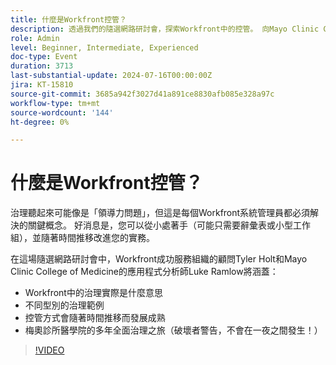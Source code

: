 ```yaml
---
title: 什麼是Workfront控管？
description: 透過我們的隨選網路研討會，探索Workfront中的控管。 向Mayo Clinic College of Medicine和Workfront專家學習如何開始小型且不斷發展的實務，以及他們通往全面治理的歷程。
role: Admin
level: Beginner, Intermediate, Experienced
doc-type: Event
duration: 3713
last-substantial-update: 2024-07-16T00:00:00Z
jira: KT-15810
source-git-commit: 3685a942f3027d41a891ce8830afb085e328a97c
workflow-type: tm+mt
source-wordcount: '144'
ht-degree: 0%

---
```



# 什麼是Workfront控管？

治理聽起來可能像是「領導力問題」，但這是每個Workfront系統管理員都必須解決的關鍵概念。 好消息是，您可以從小處著手（可能只需要辭彙表或小型工作組），並隨著時間推移改進您的實務。

在這場隨選網路研討會中，Workfront成功服務組織的顧問Tyler Holt和Mayo Clinic College of Medicine的應用程式分析師Luke Ramlow將涵蓋：
* Workfront中的治理實際是什麼意思
* 不同型別的治理範例
* 控管方式會隨著時間推移而發展成熟
* 梅奧診所醫學院的多年全面治理之旅（破壞者警告，不會在一夜之間發生！）

>[!VIDEO](https://video.tv.adobe.com/v/3431003/?learn=on)
